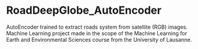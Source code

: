 # RoadDeepGlobe_AutoEncoder
AutoEncoder trained to extract roads system from satellite (RGB) images. Machine Learning project made in the scope of the Machine Learning for Earth and Environmental Sciences course from the University of Lausanne.
